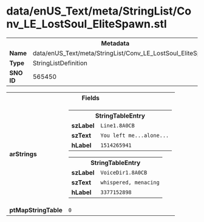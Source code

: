 <h1>data/enUS_Text/meta/StringList/Conv_LE_LostSoul_EliteSpawn.stl</h1><table><tr><th colspan="100%">Metadata</th></tr><tr><td><b>Name</b></td><td>data/enUS_Text/meta/StringList/Conv_LE_LostSoul_EliteSpawn.stl</td></tr><tr><td><b>Type</b></td><td>StringListDefinition</td></tr><tr><td><b>SNO ID</b></td><td>565450</td></tr></table>

<table><tr><th colspan="100%">Fields</th></tr><tr><td><b>arStrings</b></td><td><table><tr><th colspan="100%">StringTableEntry</th></tr><tr><td><b>szLabel</b></td><td><code>Line1.8A0CB</code></td></tr><tr><td><b>szText</b></td><td><code>You left me...alone...</code></td></tr><tr><td><b>hLabel</b></td><td><code>1514265941</code></td></tr></table>


<table><tr><th colspan="100%">StringTableEntry</th></tr><tr><td><b>szLabel</b></td><td><code>VoiceDir1.8A0CB</code></td></tr><tr><td><b>szText</b></td><td><code>whispered, menacing</code></td></tr><tr><td><b>hLabel</b></td><td><code>3377152898</code></td></tr></table>


</td></tr><tr><td><b>ptMapStringTable</b></td><td><code>0</code></td></tr></table>

